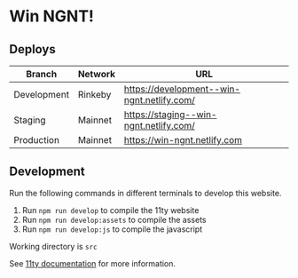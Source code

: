 # Win NGNT!

## Deploys

Branch | Network | URL
-------|---------|-------
Development | Rinkeby | https://development--win-ngnt.netlify.com/
Staging | Mainnet | https://staging--win-ngnt.netlify.com/ 
Production | Mainnet | https://win-ngnt.netlify.com


## Development

Run the following commands in different terminals to develop this website.

1. Run `npm run develop` to compile the 11ty website
1. Run `npm run develop:assets` to compile the assets
1. Run `npm run develop:js` to compile the javascript

Working directory is `src`

See [11ty documentation](https://www.11ty.dev/docs/) for more information.
